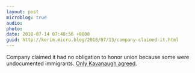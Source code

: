```yaml
---
layout: post
microblog: true
audio: 
photo: 
date: 2018-07-14 07:48:56 +0800
guid: http://kerim.micro.blog/2018/07/13/company-claimed-it.html
---
```

Company claimed it had no obligation to honor 
union because some were undocumented immigrants. [Only Kavanaugh agreed](http://www.jwj.org/to-brett-kavanaugh-and-donald-trump-immigrants-have-no-rights).
